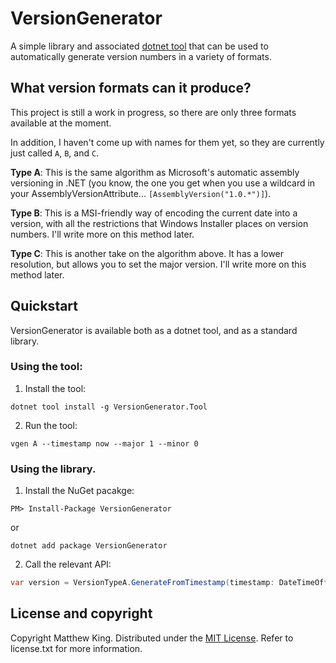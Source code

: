 VersionGenerator
================

A simple library and associated [dotnet tool](https://docs.microsoft.com/en-us/dotnet/core/tools/global-tools) that can be used to automatically generate version numbers in a variety of formats.

What version formats can it produce?
------------------------------------

This project is still a work in progress, so there are only three formats available at the moment.

In addition, I haven't come up with names for them yet, so they are currently just called `A`, `B`, and `C`.

**Type A**: This is the same algorithm as Microsoft's automatic assembly versioning in .NET (you know, the one you get when you use a wildcard in your AssemblyVersionAttribute... `[AssemblyVersion("1.0.*")]`).

**Type B**: This is a MSI-friendly way of encoding the current date into a version, with all the restrictions that Windows Installer places on version numbers. I'll write more on this method later.

**Type C**: This is another take on the algorithm above. It has a lower resolution, but allows you to set the major version. I'll write more on this method later.

Quickstart
----------

VersionGenerator is available both as a dotnet tool, and as a standard library.

### Using the tool:

1) Install the tool:

```
dotnet tool install -g VersionGenerator.Tool
```

2) Run the tool:

```
vgen A --timestamp now --major 1 --minor 0
```

### Using the library.

1) Install the NuGet pacakge:

```
PM> Install-Package VersionGenerator
```

or

```
dotnet add package VersionGenerator
```

2) Call the relevant API:

```csharp
var version = VersionTypeA.GenerateFromTimestamp(timestamp: DateTimeOffset.Now, major: 1, minor: 0);
```

License and copyright
---------------------

Copyright Matthew King.
Distributed under the [MIT License](http://opensource.org/licenses/MIT).
Refer to license.txt for more information.
